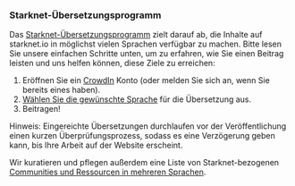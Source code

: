 ### Starknet-Übersetzungsprogramm

Das [Starknet-Übersetzungsprogramm](https://starkware.crowdin.com/starknet-web) zielt darauf ab, die Inhalte auf starknet.io in möglichst vielen Sprachen verfügbar zu machen. Bitte lesen Sie unsere einfachen Schritte unten, um zu erfahren, wie Sie einen Beitrag leisten und uns helfen können, diese Ziele zu erreichen:

1. Eröffnen Sie ein [CrowdIn](https://crowdin.com/) Konto (oder melden Sie sich an, wenn Sie bereits eines haben).
2. [Wählen Sie die gewünschte Sprache](https://starkware.crowdin.com/starknet-web) für die Übersetzung aus.
3. Beitragen!

Hinweis: Eingereichte Übersetzungen durchlaufen vor der Veröffentlichung einen kurzen Überprüfungsprozess, sodass es eine Verzögerung geben kann, bis Ihre Arbeit auf der Website erscheint.

Wir kuratieren und pflegen außerdem eine Liste von Starknet-bezogenen [Communities und Ressourcen in mehreren Sprachen](/en/community/language-resources).